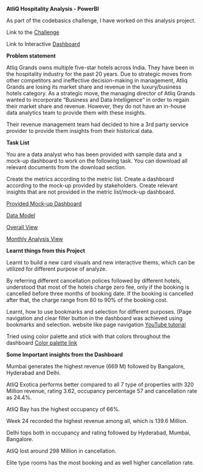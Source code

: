 **AtliQ Hospitality Analysis - PowerBI**

As part of the codebasics challenge, I have worked on this analysis project.

Link to the [Challenge](https://codebasics.io/challenge/codebasics-resume-project-challenge)

Link to Interactive [Dashboard](https://app.powerbi.com/view?r=eyJrIjoiZmIyZThkYWUtN2UxYy00YjYzLThjNGItNjhjZmE3YWQ5MzBmIiwidCI6ImM2ZTU0OWIzLTVmNDUtNDAzMi1hYWU5LWQ0MjQ0ZGM1YjJjNCJ9)

**Problem statement**

Atliq Grands owns multiple five-star hotels across India. They have been in the hospitality industry for the past 20 years. Due to strategic moves from other competitors and ineffective decision-making in management, Atliq Grands are losing its market share and revenue in the luxury/business hotels category. As a strategic move, the managing director of Atliq Grands wanted to incorporate “Business and Data Intelligence” in order to regain their market share and revenue. However, they do not have an in-house data analytics team to provide them with these insights.

Their revenue management team had decided to hire a 3rd party service provider to provide them insights from their historical data.

**Task List**

You are a data analyst who has been provided with sample data and a mock-up dashboard to work on the following task. You can download all relevant documents from the download section.

Create the metrics according to the metric list.
Create a dashboard according to the mock-up provided by stakeholders.
Create relevant insights that are not provided in the metric list/mock-up dashboard.

[Provided Mock-up Dashboard](https://github.com/Vaithegi-coder/Hospitality-Domain-Analysis/blob/main/Images/mock%20up%20dashboard_atliq%20grands.png)

[Data Model](https://github.com/Vaithegi-coder/Hospitality-Domain-Analysis/blob/main/Images/Data%20Model.png)

[Overall View](https://github.com/Vaithegi-coder/Hospitality-Domain-Analysis/blob/main/Images/Main%20Page.png)

[Monthly Analysis View](https://github.com/Vaithegi-coder/Hospitality-Domain-Analysis/blob/main/Images/Monthly%20View.png)

**Learnt things from this Project**

Learnt to build a new card visuals and new interactive thems, which can be utilized for different purpose of analyze.

By referring different cancellation polices followed by different hotels, understood that most of the hotels charge zero fee, only if the booking is cancelled before three months of booking date. If the booking is cancelled after that, the charge range from 60 to 90% of the booking cost.

Learnt, how to use bookmarks and selection for different purposes. (Page navigation and clear filter button in the dashboard was achieved using bookmarks and selection. website like page navigation [YouTube tutorial](https://www.youtube.com/watch?v=xCSYLrcLW00)

Tried using color palette and stick with that colors throughout the dashboard [Color palette link](https://colorhunt.co/)

**Some Important insights from the Dashboard**

Mumbai generates the highest revenue (669 M) followed by Bangalore, Hyderabad and Delhi.

AtliQ Exotica performs better compared to all 7 type of properties with 320 Million revenue, rating 3.62, occupancy percentage 57 and cancellation rate as 24.4%.

AtliQ Bay has the highest occupancy of 66%.

Week 24 recorded the highest revenue among all, which is 139.6 Million.

Delhi tops both in occupancy and rating followed by Hyderabad, Mumbai, Bangalore.

AtliQ lost around 298 Million in cancellation.

Elite type rooms has the most booking and as well higher cancellation rate.
